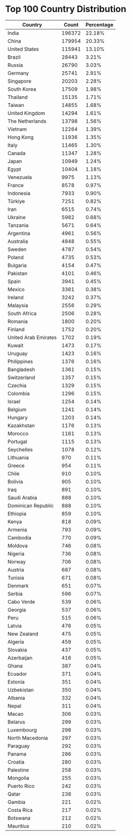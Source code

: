 # Top 100 Country Distribution
| Country | Count | Percentage |
|----|----|----|
| India | 196372 | 22.18% |
| China | 179954 | 20.33% |
| United States | 115941 | 13.10% |
| Brazil | 28443 | 3.21% |
| Russia | 26790 | 3.03% |
| Germany | 25741 | 2.91% |
| Singapore | 20203 | 2.28% |
| South Korea | 17509 | 1.98% |
| Thailand | 15135 | 1.71% |
| Taiwan | 14855 | 1.68% |
| United Kingdom | 14294 | 1.61% |
| The Netherlands | 13798 | 1.56% |
| Vietnam | 12264 | 1.39% |
| Hong Kong | 11936 | 1.35% |
| Italy | 11465 | 1.30% |
| Canada | 11347 | 1.28% |
| Japan | 10949 | 1.24% |
| Egypt | 10404 | 1.18% |
| Venezuela | 9975 | 1.13% |
| France | 8578 | 0.97% |
| Indonesia | 7933 | 0.90% |
| Türkiye | 7251 | 0.82% |
| Iran | 6515 | 0.74% |
| Ukraine | 5982 | 0.68% |
| Tanzania | 5671 | 0.64% |
| Argentina | 4961 | 0.56% |
| Australia | 4848 | 0.55% |
| Sweden | 4787 | 0.54% |
| Poland | 4735 | 0.53% |
| Bulgaria | 4154 | 0.47% |
| Pakistan | 4101 | 0.46% |
| Spain | 3941 | 0.45% |
| Mexico | 3361 | 0.38% |
| Ireland | 3242 | 0.37% |
| Malaysia | 2556 | 0.29% |
| South Africa | 2506 | 0.28% |
| Romania | 1800 | 0.20% |
| Finland | 1752 | 0.20% |
| United Arab Emirates | 1702 | 0.19% |
| Kuwait | 1473 | 0.17% |
| Uruguay | 1423 | 0.16% |
| Philippines | 1376 | 0.16% |
| Bangladesh | 1361 | 0.15% |
| Switzerland | 1357 | 0.15% |
| Czechia | 1329 | 0.15% |
| Colombia | 1296 | 0.15% |
| Israel | 1254 | 0.14% |
| Belgium | 1241 | 0.14% |
| Hungary | 1203 | 0.14% |
| Kazakhstan | 1176 | 0.13% |
| Morocco | 1161 | 0.13% |
| Portugal | 1115 | 0.13% |
| Seychelles | 1078 | 0.12% |
| Lithuania | 970 | 0.11% |
| Greece | 954 | 0.11% |
| Chile | 910 | 0.10% |
| Bolivia | 905 | 0.10% |
| Iraq | 891 | 0.10% |
| Saudi Arabia | 888 | 0.10% |
| Dominican Republic | 888 | 0.10% |
| Ethiopia | 859 | 0.10% |
| Kenya | 818 | 0.09% |
| Armenia | 793 | 0.09% |
| Cambodia | 770 | 0.09% |
| Moldova | 746 | 0.08% |
| Nigeria | 736 | 0.08% |
| Norway | 706 | 0.08% |
| Austria | 687 | 0.08% |
| Tunisia | 671 | 0.08% |
| Denmark | 651 | 0.07% |
| Serbia | 596 | 0.07% |
| Cabo Verde | 539 | 0.06% |
| Georgia | 537 | 0.06% |
| Peru | 515 | 0.06% |
| Latvia | 476 | 0.05% |
| New Zealand | 475 | 0.05% |
| Algeria | 459 | 0.05% |
| Slovakia | 437 | 0.05% |
| Azerbaijan | 416 | 0.05% |
| Ghana | 387 | 0.04% |
| Ecuador | 371 | 0.04% |
| Estonia | 351 | 0.04% |
| Uzbekistan | 350 | 0.04% |
| Albania | 332 | 0.04% |
| Nepal | 311 | 0.04% |
| Macao | 306 | 0.03% |
| Belarus | 299 | 0.03% |
| Luxembourg | 298 | 0.03% |
| North Macedonia | 297 | 0.03% |
| Paraguay | 292 | 0.03% |
| Panama | 286 | 0.03% |
| Croatia | 280 | 0.03% |
| Palestine | 258 | 0.03% |
| Mongolia | 255 | 0.03% |
| Puerto Rico | 242 | 0.03% |
| Qatar | 238 | 0.03% |
| Gambia | 221 | 0.02% |
| Costa Rica | 217 | 0.02% |
| Botswana | 212 | 0.02% |
| Mauritius | 210 | 0.02% |
